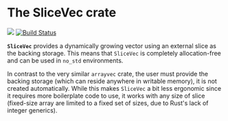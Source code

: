 # The SliceVec crate

[![](http://meritbadge.herokuapp.com/slicevec)](https://crates.io/crates/slicevec) [![Build Status](https://travis-ci.org/jonas-schievink/slicevec.svg?branch=master)](https://travis-ci.org/jonas-schievink/slicevec)

**`SliceVec`** provides a dynamically growing vector using an external slice as the backing storage. This means that `SliceVec` is completely allocation-free and can be used in `no_std` environments.

In contrast to the very similar `arrayvec` crate, the user must provide the backing storage (which can reside anywhere in writable memory), it is not created automatically. While this makes `SliceVec` a bit less ergonomic since it requires more boilerplate code to use, it works with any size of slice (fixed-size array are limited to a fixed set of sizes, due to Rust's lack of integer generics).
